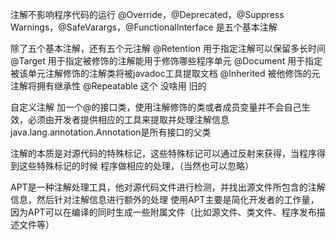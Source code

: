 注解不影响程序代码的运行
@Override，@Deprecated，@Suppress Warnings，@SafeVarargs，@FunctionalInterface 是五个基本注解

除了五个基本注解，还有五个元注解
@Retention  用于指定注解可以保留多长时间
@Target   用于指定被修饰的注解能用于修饰哪些程序单元
@Document   用于指定被该单元注解修饰的注解类将被javadoc工具提取文档
@Inherited    被他修饰的元注解将拥有继承性
@Repeatable    这个 没啥用  旧的

自定义注解
加一个@的接口类，使用注解修饰的类或者成员变量并不会自己生效，必须由开发者提供相应的工具来提取并处理注解信息
java.lang.annotation.Annotation是所有接口的父类

注解的本质是对源代码的特殊标记，这些特殊标记可以通过反射来获得，当程序得到这些特殊标记的时候
程序做相应的处理，（当然也可以忽略）

APT是一种注解处理工具，他对源代码文件进行检测，并找出源文件所包含的注解信息，然后针对注解信息进行额外的处理
使用APT主要是简化开发者的工作量，因为APT可以在编译的同时生成一些附属文件（比如源文件、类文件、程序发布描述文件等）